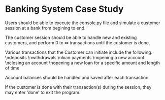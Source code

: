 # Banking System Case Study
Users should be able to execute the console.py file and simulate a customer session at a bank from begining to end.

The customer session should be able to handle new and existing customers, and perform 0 to ∞ transactions until the customer is done.

Various transactions that the Customer can initiate include the following: 
	\ndeposits
    \nwithdrawals
    \nloan payments
    \nopening a new account
    \nclosing an account
    \nopening a new loan for a specific amount and length of time

Account balances should be handled and saved after each transaction.

If the customer is done with their transaction(s) during the session, they may enter 'done' to exit the program.
